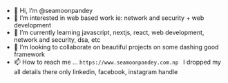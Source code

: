 - 👋 Hi, I’m @seamoonpandey
- 👀 I’m interested in web based work ie: network and security + web development 
- 🌱 I’m currently learning javascript, nextjs, react, web development, network and security, dsa, etc
- 💞️ I’m looking to collaborate on beautiful projects on some dashing good framework
- 📫 How to reach me ... ```https://www.seamoonpandey.com.np ``` I dropped my all details there only linkedin, facebook, instagram handle

<!---
seamoonpandey/seamoonpandey is a ✨ special ✨ repository because its `README.md` (this file) appears on your GitHub profile.
You can click the Preview link to take a look at your changes.
--->
